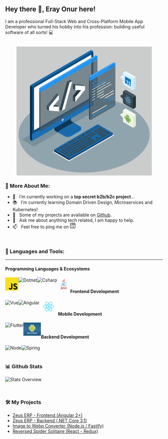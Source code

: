 ## Hey there 👋, Eray Onur here!
I am a professional Full-Stack Web and Cross-Platform Mobile App Developer who turned his hobby into his profession: building useful software of all sorts! 💻
<br/>
<br/>

<img style="display: block;margin: 0 auto;" align="center" alt="GIF" src="./techstack.gif"/>
  
### 🧐 More About Me:

- 🔭 &nbsp; I’m currently working on a **top secret b2b/b2c project**...
- 📚 &nbsp; I’m currently learning Domain Driven Design, Microservices and Kubernetes!
- 💎 &nbsp; Some of my projects are available on [Github](https://github.com/eray-onur?tab=repositories).
- 💬 &nbsp; Ask me about anything tech related, I am happy to help.
- 📫 &nbsp; Feel free to ping me on <a href='https://www.linkedin.com/in/eray-onur/'><img alt="linkedin" src="./assets/linkedin.svg" height='18px'/></a>

<br>

### 🔨 Languages and Tools:
--- 

#### Programming Languages & Ecosystems
<a href="https://www.javascript.com/" target="_blank"> <img align="left" alt="Javascript" height ="42px" src="https://raw.githubusercontent.com/eray-onur/eray-onur/main/assets/tech-stack/javascript.png"></a>
<a href="https://dotnet.microsoft.com/en-us/" target="_blank"> <img align="left" alt="Dotnet" height ="42px" src="https://upload.wikimedia.org/wikipedia/commons/thumb/a/a3/.NET_Logo.svg/1200px-.NET_Logo.svg.png"></a>
<a href="https://docs.microsoft.com/en-us/dotnet/csharp/" target="_blank"> <img align="left" alt="Csharp" height ="42px" src="https://docs.microsoft.com/de-de/windows/images/csharp-logo.png"></a>
<a href="https://www.java.com/" target="_blank"> <img align="left" alt="Java" height ="42px" src="https://raw.githubusercontent.com/eray-onur/eray-onur/main/assets/tech-stack/java.png"></a>

<br>

#### Frontend Development
<a href="https://vuejs.org/" target="_blank"> <img align="left" alt="Vue" height ="42px" src="https://vuejs.org/images/logo.svg"></a>
<a href="https://angular.io/" target="_blank"> <img align="left" alt="Angular" height ="42px" src="https://angular.io/assets/images/logos/angular/angular.svg"></a>
<a href="https://reactjs.org/" target="_blank"> <img align="left" alt="React" height ="42px" src="https://raw.githubusercontent.com/eray-onur/eray-onur/main/assets/tech-stack/react.png"></a>

<br>

#### Mobile Development
<a href="https://flutter.dev/" target="_blank"> <img align="left" alt="Flutter" height ="42px" src="https://storage.googleapis.com/cms-storage-bucket/ec64036b4eacc9f3fd73.svg"></a>
<a href="https://www.android.com/" target="_blank"> <img align="left" alt="Android" height ="42px" src="https://raw.githubusercontent.com/eray-onur/eray-onur/main/assets/tech-stack/android.jpg"></a>

<br>

#### Backend Development

<a href="https://nodejs.org/en/" target="_blank"> <img align="left" alt="Node" height ="42px" src="https://nodejs.org/static/images/logo.svg"></a>
<a href="https://spring.io/" target="_blank"> <img align="left" alt="Spring" height ="42px" src="https://spring.io/icon_144x144.png"></a>


<br>

<br>

### 📊 Github Stats
![Stats Overview](https://github-readme-stats.vercel.app/api?username=eray-onur&show_icons=true)

</a>

<br>

### 🛠️ My Projects
- <a href="https://github.com/eray-onur/zeuserp-webui" target="_blank">Zeus ERP - Frontend (Angular 2+)</a>
- <a href="https://github.com/eray-onur/zeuserp-backend" target="_blank">Zeus ERP - Backend (.NET Core 3.1)</a>
- <a href="https://github.com/eray-onur/image-to-webp-converter" target="_blank">Image to Webp Converter (Node.js / Fastify)</a>
- <a href="https://github.com/eray-onur/reversed-spider-soltaire" target="_blank">Reversed Spider Solitaire (React - Redux)</a>
